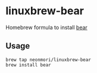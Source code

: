 # linuxbrew-bear
Homebrew formula to install [bear](https://github.com/rizsotto/Bear)

## Usage

```
brew tap neonmori/linuxbrew-bear
brew install bear
```
